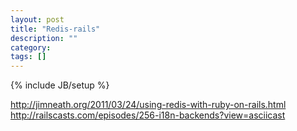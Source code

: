```yaml
---
layout: post
title: "Redis-rails"
description: ""
category: 
tags: []
---
```

{% include JB/setup %}

<http://jimneath.org/2011/03/24/using-redis-with-ruby-on-rails.html>  
<http://railscasts.com/episodes/256-i18n-backends?view=asciicast>  
